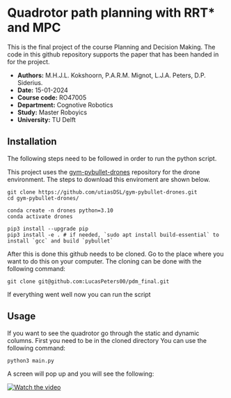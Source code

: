 # Quadrotor path planning with RRT* and MPC 
This is the final project of the course Planning and Decision Making. The code in this github repository supports the paper that has been handed in for the project. 

- __Authors:__ M.H.J.L. Kokshoorn, P.A.R.M. Mignot, L.J.A. Peters, D.P. Siderius.
- __Date:__ 15-01-2024
- __Course code:__ RO47005
- __Department:__ Cognotive Robotics
- __Study:__ Master Roboyics 
- __University:__ TU Delft 

## Installation 

The following steps need to be followed in order to run the python script.

This project uses the [gym-pybullet-drones](https://github.com/utiasDSL/gym-pybullet-drones) repository for the drone environment. The steps to download this enviroment are shown below. 
``` 
git clone https://github.com/utiasDSL/gym-pybullet-drones.git
cd gym-pybullet-drones/

conda create -n drones python=3.10
conda activate drones

pip3 install --upgrade pip
pip3 install -e . # if needed, `sudo apt install build-essential` to install `gcc` and build `pybullet`
```
After this is done this github needs to be cloned. Go to the place where you want to do this on your computer. The cloning can be done with the following command:

``` 
git clone git@github.com:LucasPeters00/pdm_final.git
```
If everything went well now you can run the script

## Usage

If you want to see the quadrotor go through the static and dynamic columns. First you need to be in the cloned directory You can use the following command:

```
python3 main.py
```
A screen will pop up and you will see the following:

[![Watch the video](https://img.youtube.com/vi/TaFyCzv_xfk/maxresdefault.jpg)](https://youtu.be/TaFyCzv_xfk)

